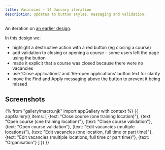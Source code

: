 ```yaml
---
title: Vacancies – 14 January iteration
description: Updates to button styles, messaging and validation.
---
```

An iteration on [an earlier design](/publish-teacher-training-courses/vacancies).

In this design we:

* highlight a destructive action with a red button (eg closing a course)
* add validation to closing or opening a course – some users left the page using the button
* made it explicit that a course was closed because there were no vacancies
* use ‘Close applications’ and ‘Re-open applications’ button text for clarity
* move the Find and Apply messaging above the button to prevent it being missed

## Screenshots

{% from "gallery/macro.njk" import appGallery with context %}
{{ appGallery({
  items: [
    {text: "Close course (one training location)"},
    {text: "Open course (one training location)"},
    {text: "Close course validation"},
    {text: "Open course validation"},
    {text: "Edit vacancies (multiple locations)"},
    {text: "Edit vacancies (one location, full time or part time)"},
    {text: "Edit vacancies (multiple locations, full time or part time)"},
    {text: "Organisation"}
  ]
}) }}
